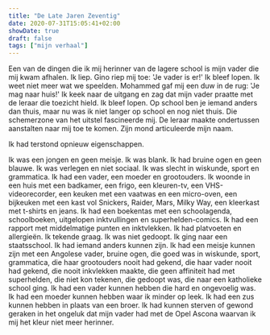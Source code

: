 ```yaml
---
title: "De Late Jaren Zeventig"
date: 2020-07-31T15:05:41+02:00
showDate: true
draft: false
tags: ["mijn verhaal"]
---
```


Een van de dingen die ik mij herinner van de lagere school is mijn vader die mij kwam afhalen. Ik liep. Gino riep mij toe: 'Je vader is er!' Ik bleef lopen. Ik weet niet meer wat we speelden. Mohammed gaf mij een duw in de rug: 'Je mag naar huis!' Ik keek naar de uitgang en zag dat mijn vader praatte met de leraar die toezicht hield. Ik bleef lopen. Op school ben je iemand anders dan thuis, maar nu was ik niet langer op school en nog niet thuis. Die schemerzone van het uitstel fascineerde mij. De leraar maakte ondertussen aanstalten naar mij toe te komen. Zijn mond articuleerde mijn naam. 

Ik had terstond opnieuw eigenschappen. 

Ik was een jongen en geen meisje. Ik was blank. Ik had bruine ogen en geen blauwe. Ik was verlegen en niet sociaal. Ik was slecht in wiskunde, sport en grammatica.  Ik had een vader, een moeder en grootouders. Ik woonde in een huis met een badkamer, een frigo, een kleuren-tv, een VHS-videorecorder, een keuken met een vaatwas en een micro-oven, een bijkeuken met een kast vol Snickers, Raider, Mars, Milky Way, een kleerkast met t-shirts en jeans. Ik had een boekentas met een schoolagenda, schoolboeken, uitgelopen inktvullingen en superhelden-comics. Ik had een rapport met middelmatige punten en inktvlekken. Ik had platvoeten en allergieën. Ik tekende graag. Ik was niet gedoopt. Ik ging naar een staatsschool. Ik had iemand anders kunnen zijn. Ik had een meisje kunnen zijn met een Angolese vader, bruine ogen, die goed was in wiskunde, sport, grammatica, die haar grootouders nooit had gekend, die haar vader nooit had gekend, die nooit inkvlekken maakte, die geen affiniteit had met superhelden, die niet kon tekenen, die gedoopt was, die naar een katholieke school ging. Ik had een vader kunnen hebben die hard en ongevoelig was. Ik had een moeder kunnen hebben waar ik minder op leek. Ik had een zus kunnen hebben in plaats van een broer. Ik had kunnen sterven of gewond geraken in het ongeluk dat mijn vader had met de Opel Ascona waarvan ik mij het kleur niet meer herinner. 